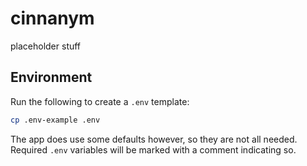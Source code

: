 # cinnanym
placeholder stuff

## Environment
Run the following to create a `.env` template:
```bash
cp .env-example .env
```
The app does use some defaults however, so they are not all needed. Required `.env` variables will be marked with a comment indicating so.